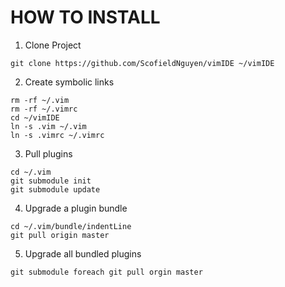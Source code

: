 # HOW TO INSTALL

1. Clone Project

```
git clone https://github.com/ScofieldNguyen/vimIDE ~/vimIDE
```

2. Create symbolic links

```
rm -rf ~/.vim
rm -rf ~/.vimrc
cd ~/vimIDE
ln -s .vim ~/.vim
ln -s .vimrc ~/.vimrc
```

3. Pull plugins

```
cd ~/.vim
git submodule init
git submodule update
```

4. Upgrade a plugin bundle

```
cd ~/.vim/bundle/indentLine
git pull origin master
```

5. Upgrade all bundled plugins

```
git submodule foreach git pull orgin master
```
